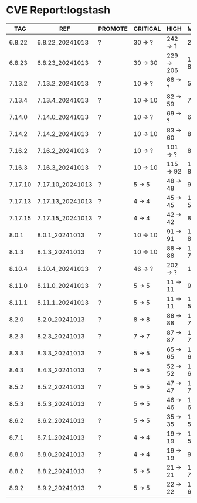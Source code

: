 # CVE Report:logstash
|   TAG   |       REF        | PROMOTE | CRITICAL |    HIGH    |  MEDIUM   |   LOW   | UNKNOWN |
|---------|------------------|---------|----------|------------|-----------|---------|---------|
| 6.8.22  | 6.8.22_20241013  | ?       | 30 -> ?  | 242 -> ?   | 243 -> ?  | 36 -> ? | 0 -> ?  |
| 6.8.23  | 6.8.23_20241013  | ?       | 30 -> 30 | 229 -> 206 | 147 -> 86 | 7 -> 5  | 0 -> 0  |
| 7.13.2  | 7.13.2_20241013  | ?       | 10 -> ?  | 68 -> ?    | 59 -> ?   | 9 -> ?  | 0 -> ?  |
| 7.13.4  | 7.13.4_20241013  | ?       | 10 -> 10 | 82 -> 59   | 75 -> 53  | 7 -> 5  | 0 -> 0  |
| 7.14.0  | 7.14.0_20241013  | ?       | 10 -> ?  | 69 -> ?    | 64 -> ?   | 9 -> ?  | 0 -> ?  |
| 7.14.2  | 7.14.2_20241013  | ?       | 10 -> 10 | 83 -> 60   | 85 -> 63  | 7 -> 5  | 0 -> 0  |
| 7.16.2  | 7.16.2_20241013  | ?       | 10 -> ?  | 101 -> ?   | 88 -> ?   | 8 -> ?  | 0 -> ?  |
| 7.16.3  | 7.16.3_20241013  | ?       | 10 -> 10 | 115 -> 92  | 103 -> 81 | 6 -> 4  | 0 -> 0  |
| 7.17.10 | 7.17.10_20241013 | ?       | 5 -> 5   | 48 -> 48   | 93 -> 62  | 9 -> 3  | 0 -> 0  |
| 7.17.13 | 7.17.13_20241013 | ?       | 4 -> 4   | 45 -> 45   | 118 -> 59 | 29 -> 3 | 0 -> 0  |
| 7.17.15 | 7.17.15_20241013 | ?       | 4 -> 4   | 42 -> 42   | 88 -> 57  | 9 -> 3  | 0 -> 0  |
| 8.0.1   | 8.0.1_20241013   | ?       | 10 -> 10 | 91 -> 91   | 139 -> 80 | 30 -> 4 | 0 -> 0  |
| 8.1.3   | 8.1.3_20241013   | ?       | 10 -> 10 | 88 -> 88   | 134 -> 75 | 30 -> 4 | 0 -> 0  |
| 8.10.4  | 8.10.4_20241013  | ?       | 46 -> ?  | 202 -> ?   | 132 -> ?  | 10 -> ? | 0 -> ?  |
| 8.11.0  | 8.11.0_20241013  | ?       | 5 -> 5   | 11 -> 11   | 91 -> 60  | 10 -> 4 | 0 -> 0  |
| 8.11.1  | 8.11.1_20241013  | ?       | 5 -> 5   | 11 -> 11   | 118 -> 59 | 30 -> 4 | 0 -> 0  |
| 8.2.0   | 8.2.0_20241013   | ?       | 8 -> 8   | 88 -> 88   | 106 -> 75 | 10 -> 4 | 0 -> 0  |
| 8.2.3   | 8.2.3_20241013   | ?       | 7 -> 7   | 87 -> 87   | 134 -> 75 | 30 -> 4 | 0 -> 0  |
| 8.3.3   | 8.3.3_20241013   | ?       | 5 -> 5   | 65 -> 65   | 127 -> 68 | 29 -> 3 | 0 -> 0  |
| 8.4.3   | 8.4.3_20241013   | ?       | 5 -> 5   | 52 -> 52   | 124 -> 65 | 29 -> 3 | 0 -> 0  |
| 8.5.2   | 8.5.2_20241013   | ?       | 5 -> 5   | 47 -> 47   | 105 -> 74 | 10 -> 4 | 0 -> 0  |
| 8.5.3   | 8.5.3_20241013   | ?       | 5 -> 5   | 46 -> 46   | 121 -> 62 | 30 -> 4 | 0 -> 0  |
| 8.6.2   | 8.6.2_20241013   | ?       | 5 -> 5   | 35 -> 35   | 118 -> 59 | 30 -> 4 | 0 -> 0  |
| 8.7.1   | 8.7.1_20241013   | ?       | 4 -> 4   | 19 -> 19   | 111 -> 52 | 30 -> 4 | 0 -> 0  |
| 8.8.0   | 8.8.0_20241013   | ?       | 4 -> 4   | 19 -> 19   | 92 -> 61  | 10 -> 4 | 0 -> 0  |
| 8.8.2   | 8.8.2_20241013   | ?       | 5 -> 5   | 21 -> 21   | 119 -> 77 | 11 -> 5 | 0 -> 0  |
| 8.9.2   | 8.9.2_20241013   | ?       | 5 -> 5   | 22 -> 22   | 127 -> 68 | 31 -> 5 | 0 -> 0  |
